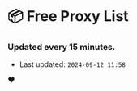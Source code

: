 # :package: Free Proxy List
### Updated every 15 minutes.

- Last updated: `2024-09-12 11:58`

:heart:
